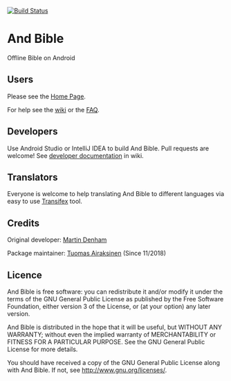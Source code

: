 [![Build Status](https://travis-ci.org/AndBible/and-bible.svg?branch=master)](https://travis-ci.org/AndBible/and-bible)

# And Bible
Offline Bible on Android

## Users
Please see the [Home Page](http://andbible.github.io/and-bible/).

For help see the [wiki](https://github.com/andbible/and-bible/wiki) or the 
[FAQ](https://github.com/andbible/and-bible/wiki/FAQ).

## Developers

Use Android Studio or IntelliJ IDEA to build And Bible.
Pull requests are welcome! See [developer documentation](https://github.com/AndBible/and-bible/wiki/Code-contributions)
in wiki.

## Translators

Everyone is welcome to help translating And Bible to different languages via
easy to use [Transifex](https://www.transifex.com/mjdenham/andbible/) tool.

## Credits

Original developer: [Martin Denham](http://github.com/mjdenham)

Package maintainer: [Tuomas Airaksinen](http://github.com/tuomas2) (Since 11/2018)

## Licence

And Bible is free software: you can redistribute it and/or modify it under the terms of the GNU General Public License 
as published by the Free Software Foundation, either version 3 of the License, or (at your option) any later version.

And Bible is distributed in the hope that it will be useful, but WITHOUT ANY WARRANTY; without even the implied warranty 
of MERCHANTABILITY or FITNESS FOR A PARTICULAR PURPOSE. See the GNU General Public License for more details.

You should have received a copy of the GNU General Public License along with And Bible. 
If not, see http://www.gnu.org/licenses/.
